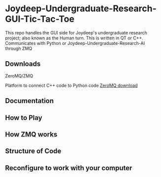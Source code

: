 # Joydeep-Undergraduate-Research-GUI-Tic-Tac-Toe

This repo handles the GUI side for Joydeep's undergraduate research project; also known as the Human turn. This is written in QT or C++. Communicates with Python or Joydeep-Undergraduate-Research-AI through ZMQ

## Downloads
ZeroMQ/ZMQ

Platform to connect C++ code to Python code
[ZeroMQ download](http://zeromq.org/area:download)

## Documentation

## How to Play

## How ZMQ works

## Structure of Code

## Reconfigure to work with your computer
